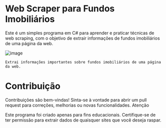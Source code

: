 # Web Scraper para Fundos Imobiliários

Este é um simples programa em C# para aprender e praticar técnicas de web scraping, com o objetivo de extrair informações de fundos imobiliários de uma página da web.

![image](https://github.com/Flopinguim/InvestimentScrapper/assets/102042861/e8336df3-0241-4477-a4ea-d9c300cefac6)

`Extrai informações importantes sobre fundos imobiliários de uma página da web.`
    
# Contribuição

Contribuições são bem-vindas! Sinta-se à vontade para abrir um pull request para correções, melhorias ou novas funcionalidades.
Atenção

Este programa foi criado apenas para fins educacionais. Certifique-se de ter permissão para extrair dados de quaisquer sites que você deseja raspar.
